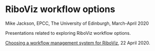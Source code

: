 # RiboViz workflow options

Mike Jackson, EPCC, The University of Edinburgh, March-April 2020

Presentations related to exploring RiboViz workflow options.

[Choosing a workflow management system for RiboViz](./RiboVizWorkflowsPresentation.html), 22 April 2020.
